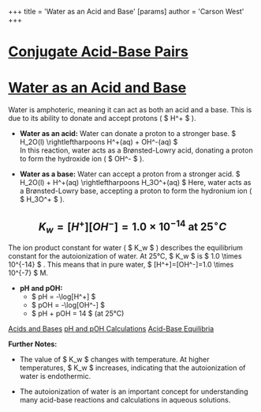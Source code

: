 +++
 title = 'Water as an Acid and Base'
[params]
	author = 'Carson West'
+++
# [Conjugate Acid-Base Pairs](./../conjugate-acid-base-pairs/)
# [Water as an Acid and Base](./../water-as-an-acid-and-base/)

Water is amphoteric, meaning it can act as both an acid and a base.  This is due to its ability to donate and accept protons ( $ H^+ $ ).

* **Water as an acid:**  Water can donate a proton to a stronger base.
    $ H_2O(l) \rightleftharpoons H^+(aq) + OH^-(aq) $   
   In this reaction, water acts as a Brønsted-Lowry acid, donating a proton to form the hydroxide ion ( $ OH^- $ ).

* **Water as a base:** Water can accept a proton from a stronger acid.
    $ H_2O(l) + H^+(aq) \rightleftharpoons H_3O^+(aq) $ 
   Here, water acts as a Brønsted-Lowry base, accepting a proton to form the hydronium ion ( $ H_3O^+ $ ).

##  $$ K_w = [H^+][OH^-] = 1.0 \times 10^{-14} \text{ at 25}^\circ C $$  
The ion product constant for water ( $ K_w $ ) describes the equilibrium constant for the autoionization of water.  At 25°C,  $ K_w $  is  $ 1.0 \times 10^{-14} $ . This means that in pure water,  $ [H^+]=[OH^-]=1.0 \times 10^{-7} $  M.

* **pH and pOH:**
    *  $ pH = -\log[H^+] $ 
    *  $ pOH = -\log[OH^-] $ 
    *  $ pH + pOH = 14 $  (at 25°C)

[Acids and Bases](./../acids-and-bases/)
[pH and pOH Calculations](./../ph-and-poh-calculations/)
[Acid-Base Equilibria](./../acid-base-equilibria/)

**Further Notes:**

* The value of  $ K_w $  changes with temperature.  At higher temperatures,  $ K_w $  increases, indicating that the autoionization of water is endothermic.

*  The autoionization of water is an important concept for understanding many acid-base reactions and calculations in aqueous solutions.


